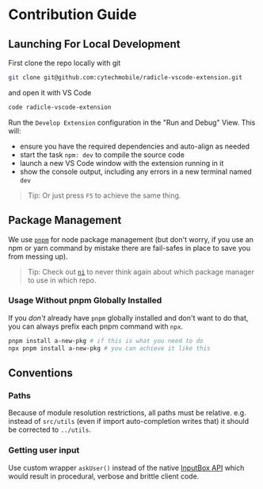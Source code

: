 # Contribution Guide

## Launching For Local Development

First clone the repo locally with git

```sh
git clone git@github.com:cytechmobile/radicle-vscode-extension.git
```

and open it with VS Code

```sh
code radicle-vscode-extension
```

Run the `Develop Extension` configuration in the "Run and Debug" View. This will:

- ensure you have the required dependencies and auto-align as needed
- start the task `npm: dev` to compile the source code
- launch a new VS Code window with the extension running in it
- show the console output, including any errors in a new terminal named `dev`

>Tip: Or just press `F5` to achieve the same thing.

## Package Management

We use [`pnpm`](https://pnpm.io/motivation) for node package management (but don't worry, if you use an npm or yarn command by mistake there are fail-safes in place to save you from messing up).

>Tip: Check out [`ni`](https://github.com/antfu/ni) to never think again about which package manager to use in which repo.

### Usage Without pnpm Globally Installed

If you _don't_ already have `pnpm` globally installed and don't want to do that, you can always prefix each pnpm command with `npx`.

```sh
pnpm install a-new-pkg # if this is what you need to do
npx pnpm install a-new-pkg # you can achieve it like this
```

## Conventions

### Paths

Because of module resolution restrictions, all paths must be relative. e.g. instead of `src/utils` (even if import auto-completion writes that) it should be corrected to `../utils`.

### Getting user input

Use custom wrapper `askUser()` instead of the native [InputBox API](https://code.visualstudio.com/api/references/vscode-api#InputBox) which would result in procedural, verbose and brittle client code.
